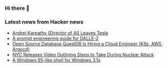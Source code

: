 ### Hi there 👋

<!--
**arashid-sh/arashid-sh** is a ✨ _special_ ✨ repository because its `README.md` (this file) appears on your GitHub profile.

Here are some ideas to get you started:

- 🔭 I’m currently working on ...
- 🌱 I’m currently learning ...
- 👯 I’m looking to collaborate on ...
- 🤔 I’m looking for help with ...
- 💬 Ask me about ...
- 📫 How to reach me: ...
- 😄 Pronouns: ...
- ⚡ Fun fact: ...
-->

### Latest news from Hacker news
<!-- BLOG-POST-LIST:START -->
- [Andrej Karpathy &lpar;Director of AI&rpar; Leaves Tesla](https://twitter.com/karpathy/status/1547332300186066944)
- [A prompt engineering guide for DALLE-2](https://dallery.gallery/the-dalle-2-prompt-book/)
- [Open Source Database QuestDB Is Hiring a Cloud Engineer &lpar;K8s, AWS, Argocd&rpar;](https://questdb.io/careers/senior-cloud-engineer/)
- [NYC Releases Video Outlining Steps to Take During Nuclear Attack](https://eastsidefeed.com/odds-and-ends/nyc-releases-video-steps-to-take-during-nuclear-attack/)
- [A Windows 95-like shell for Windows 3.1x](http://www.calmira.net/)
<!-- BLOG-POST-LIST:END -->
